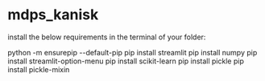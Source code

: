 # mdps_kanisk


install the below requirements in the terminal of your folder:

python -m ensurepip --default-pip
pip install streamlit
pip install numpy
pip install streamlit-option-menu
pip install scikit-learn
pip install pickle
pip install pickle-mixin 
